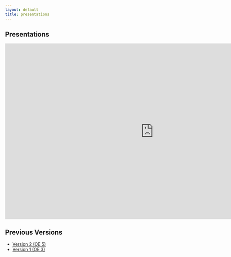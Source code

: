 ```yaml
---
layout: default
title: presentations
---
```


## Presentations

<iframe src="https://docs.google.com/presentation/d/e/2PACX-1vRfWuibrJgUKm39L10HiJDrISAJJFg_iVkzW592rACbqmfZ965veU5oVPCdOmrVOaBJX35GegoeUKO7/embed?start=false&loop=false&delayms=3000" frameborder="0" width="960" height="569" allowfullscreen="true" mozallowfullscreen="true" webkitallowfullscreen="true"></iframe>

## Previous Versions

- [Version 2 (OE 5)](files/OE_5_WTGW_Presentation.pptx)
- [Version 1 (OE 3)](files/OE_4_WhenToGoWhere_TermList_Prelim.xlsx)